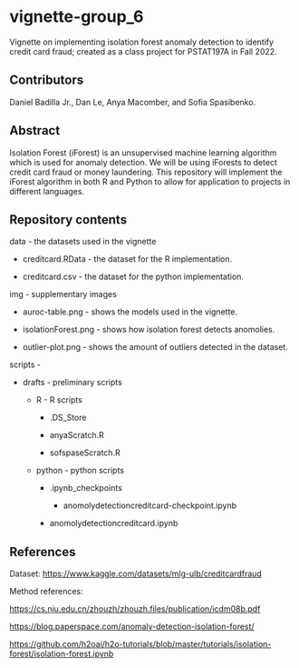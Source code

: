 # vignette-group_6

Vignette on implementing isolation forest anomaly detection to identify credit card fraud; created as a class project for PSTAT197A in Fall 2022.

## Contributors
Daniel Badilla Jr., Dan Le, Anya Macomber, and Sofia Spasibenko.

## Abstract
Isolation Forest (iForest) is an unsupervised machine learning algorithm which is used for anomaly detection. We will be using iForests to detect credit card fraud or money laundering. This repository will implement the iForest algorithm in both R and Python to allow for application to projects in different languages. 

## Repository contents
data - the datasets used in the vignette 

  * creditcard.RData - the dataset for the R implementation.
  
  * creditcard.csv - the dataset for the python implementation.
  
img - supplementary images

  * auroc-table.png - shows the models used in the vignette.
  
  * isolationForest.png - shows how isolation forest detects anomolies.
  
  * outlier-plot.png - shows the amount of outliers detected in the dataset.
  
scripts -

  * drafts - preliminary scripts
   
    * R - R scripts
     
      * .DS_Store

      * anyaScratch.R

      * sofspaseScratch.R
   
    * python - python scripts
    
      * .ipynb_checkpoints
        
        * anomolydetectioncreditcard-checkpoint.ipynb
      
      * anomolydetectioncreditcard.ipynb
   
   
  
    


## References
Dataset: https://www.kaggle.com/datasets/mlg-ulb/creditcardfraud

Method references:

https://cs.nju.edu.cn/zhouzh/zhouzh.files/publication/icdm08b.pdf	

https://blog.paperspace.com/anomaly-detection-isolation-forest/

https://github.com/h2oai/h2o-tutorials/blob/master/tutorials/isolation-forest/isolation-forest.ipynb
